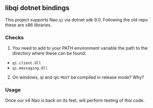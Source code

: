 ## libqi dotnet bindings

This project supports Nao `qi` via dotnet sdk 9.0. Following the old repo these are x86 libraries.

### Checks

1. You need to add to your PATH environment variable the path to the directory where these can be found:
 - `qi.client.dll`
 - `qi.messaging.dll`

2. On windows, qi and qic `MUST` be compiled in release mode? Why?

### Usage

Once our v4 Nao is back on its feet, will perform testing of this code.